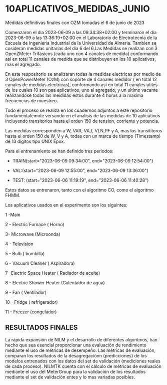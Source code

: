 # 10APLICATIVOS_MEDIDAS_JUNIO


Medidas definitivas  finales  con OZM tomadas el 6 de junio de 2023 

Comenzaron el dia 2023-06-09 a las 09:34:38+02:00 y terminaron el dia 2023-06-09  a las 13:36:19+02:00 en el Laboratorio de Electrotecnia de la  Escuela de Ingenieria Industrial de la Universidad de Almeria. Tambien se cosideran medidas unitarias del dia 6 del 6.Las Medidas  se realizan con 3  OpenZMeter  Trifásicos  (cada uno con 4 canales de medida)  conformando asi en total  11 canales de medida  que se distribuyen en los 10 aplicativos, mas el agregado.


En este respositorio se analizaran todas la medidas electricas  por medio de  3 OpenPowerMeter (OzM)  con soporte de 4 canales medidor ( en total 12 canales de medidas electricas),  conformando asi en total  11 canales utiles de los cuales 10 son paa aplicativos, uno  al agregado, y un ultimo vacante realizandose todas las meididas estos durante 4 horas a la maxima frecuencias de muestreo. 

Todo el proceso se realiza  en los cuadernos adjuntos a este repositorio fundamentalemnte versando en el analisis de las medidas de 10 aplicativos incluyendo transitorios  hasta el orden 150 de tension, corriente y potencia. 

Las medidas corresponden a W, VAR, VA,f, VLN,PF y A, mas los transititoros  hasta el orden 150 de W, V y A,   todas con un marca de tiempo (Timestamp) de 13 dígitos tipo UNIX Epox.

 
  
Para el  entrenamiento se  han definido tres periodos:

 - TRAIN(start="2023-06-09 09:34:00", end="2023-06-09 12:54:00")

 - VAL:(start="2023-06-09 12:55:00", end="2023-06-09 13:36:00")
 
 - TEST: (start="2023-06-06 11:19:19", end="2023-06-06 11:40:28")
 

Estos datos se entrenaron, tanto con el algoritmo CO, como el algoritmo FHMM.


Los aplicativos  usados en el experimento son los siguintes:

 1 -Main
 
2 - Electric Furnace ( Horno)

3- Microwave (Microonda)

4 - Television

5 - Bulb ( bombilla)

6 - Vacuum Cleaner ( Aspiradora)

7- Electric Space Heater ( Radiador de aceite)

8 - Electric Shower Heater  (Calentador de agua)

9 - Fan  ( Ventilador)

10 - Fridge  ( refrigerador)

11 -  Freezer (congelador)



## RESULTADOS FINALES
La rápida expansión de NILM y el desarrollo de diferentes algoritmos, han hecho que sea esencial proporcionar una evaluación de rendimiento mediante el uso de métricas de desempeño. Las métricas de evaluación, comparan los resultados de la desagregaciónn (predicciones) de los modelos entrenados con los datos del set de validación (mediciones reales de cada proceso). NILMTK cuenta con el cálculo de métricas de evaluación mediante el uso del MeterGroup para la validación de los resultados mediante el set de validación entes y lo mas variadas posibles. 

